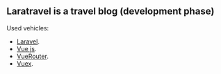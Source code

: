 

## Laratravel is a travel blog (development phase) 

Used vehicles:
- [Laravel](https://laravel.com/).
- [Vue js](https://vuejs.org/).
- [VueRouter](https://router.vuejs.org/).
- [Vuex](https://vuex.vuejs.org/).
